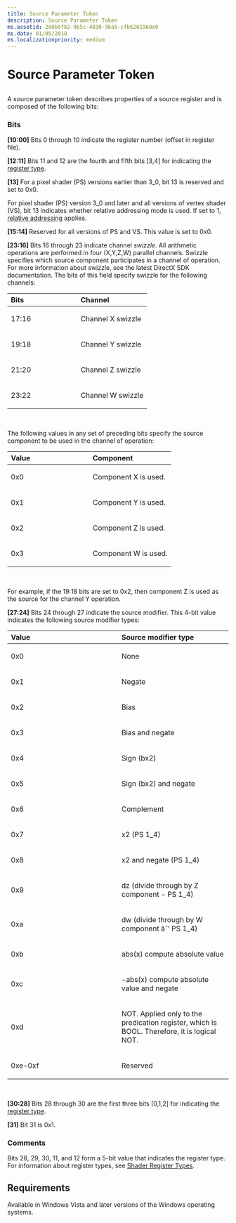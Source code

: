 ```yaml
---
title: Source Parameter Token
description: Source Parameter Token
ms.assetid: 280b9fb2-9b5c-4830-9ba5-cfb6201960e0
ms.date: 01/05/2018
ms.localizationpriority: medium
---
```


# Source Parameter Token


## <span id="ddk_source_parameter_token_gg"></span><span id="DDK_SOURCE_PARAMETER_TOKEN_GG"></span>


A source parameter token describes properties of a source register and is composed of the following bits:

### <span id="bits"></span><span id="BITS"></span>Bits

<span id="_10_00_"></span>**\[10:00\]**
Bits 0 through 10 indicate the register number (offset in register file).

<span id="_12_11_"></span>**\[12:11\]**
Bits 11 and 12 are the fourth and fifth bits \[3,4\] for indicating the [register type](https://msdn.microsoft.com/library/windows/hardware/ff569707).

<span id="_13_"></span>**\[13\]**
For a pixel shader (PS) versions earlier than 3\_0, bit 13 is reserved and set to 0x0.

For pixel shader (PS) version 3\_0 and later and all versions of vertex shader (VS), bit 13 indicates whether relative addressing mode is used. If set to 1, [relative addressing](shader-relative-addressing.md) applies.

<span id="_15_14_"></span>**\[15:14\]**
Reserved for all versions of PS and VS. This value is set to 0x0.

<span id="_23_16_"></span>**\[23:16\]**
Bits 16 through 23 indicate channel *swizzle*. All arithmetic operations are performed in four (X,Y,Z,W) parallel channels. Swizzle specifies which source component participates in a channel of operation. For more information about swizzle, see the latest DirectX SDK documentation. The bits of this field specify swizzle for the following channels:

<table>
<colgroup>
<col width="50%" />
<col width="50%" />
</colgroup>
<thead>
<tr class="header">
<th align="left">Bits</th>
<th align="left">Channel</th>
</tr>
</thead>
<tbody>
<tr class="odd">
<td align="left"><p>17:16</p></td>
<td align="left"><p>Channel X swizzle</p></td>
</tr>
<tr class="even">
<td align="left"><p>19:18</p></td>
<td align="left"><p>Channel Y swizzle</p></td>
</tr>
<tr class="odd">
<td align="left"><p>21:20</p></td>
<td align="left"><p>Channel Z swizzle</p></td>
</tr>
<tr class="even">
<td align="left"><p>23:22</p></td>
<td align="left"><p>Channel W swizzle</p></td>
</tr>
</tbody>
</table>

 

The following values in any set of preceding bits specify the source component to be used in the channel of operation:

<table>
<colgroup>
<col width="50%" />
<col width="50%" />
</colgroup>
<thead>
<tr class="header">
<th align="left">Value</th>
<th align="left">Component</th>
</tr>
</thead>
<tbody>
<tr class="odd">
<td align="left"><p>0x0</p></td>
<td align="left"><p>Component X is used.</p></td>
</tr>
<tr class="even">
<td align="left"><p>0x1</p></td>
<td align="left"><p>Component Y is used.</p></td>
</tr>
<tr class="odd">
<td align="left"><p>0x2</p></td>
<td align="left"><p>Component Z is used.</p></td>
</tr>
<tr class="even">
<td align="left"><p>0x3</p></td>
<td align="left"><p>Component W is used.</p></td>
</tr>
</tbody>
</table>

 

For example, if the 19:18 bits are set to 0x2, then component Z is used as the source for the channel Y operation.

<span id="_27_24_"></span>**\[27:24\]**
Bits 24 through 27 indicate the source modifier. This 4-bit value indicates the following source modifier types:

<table>
<colgroup>
<col width="50%" />
<col width="50%" />
</colgroup>
<thead>
<tr class="header">
<th align="left">Value</th>
<th align="left">Source modifier type</th>
</tr>
</thead>
<tbody>
<tr class="odd">
<td align="left"><p>0x0</p></td>
<td align="left"><p>None</p></td>
</tr>
<tr class="even">
<td align="left"><p>0x1</p></td>
<td align="left"><p>Negate</p></td>
</tr>
<tr class="odd">
<td align="left"><p>0x2</p></td>
<td align="left"><p>Bias</p></td>
</tr>
<tr class="even">
<td align="left"><p>0x3</p></td>
<td align="left"><p>Bias and negate</p></td>
</tr>
<tr class="odd">
<td align="left"><p>0x4</p></td>
<td align="left"><p>Sign (bx2)</p></td>
</tr>
<tr class="even">
<td align="left"><p>0x5</p></td>
<td align="left"><p>Sign (bx2) and negate</p></td>
</tr>
<tr class="odd">
<td align="left"><p>0x6</p></td>
<td align="left"><p>Complement</p></td>
</tr>
<tr class="even">
<td align="left"><p>0x7</p></td>
<td align="left"><p>x2 (PS 1_4)</p></td>
</tr>
<tr class="odd">
<td align="left"><p>0x8</p></td>
<td align="left"><p>x2 and negate (PS 1_4)</p></td>
</tr>
<tr class="even">
<td align="left"><p>0x9</p></td>
<td align="left"><p>dz (divide through by Z component - PS 1_4)</p></td>
</tr>
<tr class="odd">
<td align="left"><p>0xa</p></td>
<td align="left"><p>dw (divide through by W component âˆ’ PS 1_4)</p></td>
</tr>
<tr class="even">
<td align="left"><p>0xb</p></td>
<td align="left"><p>abs(x) compute absolute value</p></td>
</tr>
<tr class="odd">
<td align="left"><p>0xc</p></td>
<td align="left"><p>-abs(x) compute absolute value and negate</p></td>
</tr>
<tr class="even">
<td align="left"><p>0xd</p></td>
<td align="left"><p>NOT. Applied only to the predication register, which is BOOL. Therefore, it is logical NOT.</p></td>
</tr>
<tr class="odd">
<td align="left"><p>0xe-0xf</p></td>
<td align="left"><p>Reserved</p></td>
</tr>
</tbody>
</table>

 

<span id="_30_28_"></span>**\[30:28\]**
Bits 28 through 30 are the first three bits \[0,1,2\] for indicating the [register type](https://msdn.microsoft.com/library/windows/hardware/ff569707).

<span id="_31_"></span>**\[31\]**
Bit 31 is 0x1.

### <span id="comments"></span><span id="COMMENTS"></span>Comments

Bits 28, 29, 30, 11, and 12 form a 5-bit value that indicates the register type. For information about register types, see [Shader Register Types](https://msdn.microsoft.com/library/windows/hardware/ff569707).

## <span id="Requirements"></span><span id="requirements"></span><span id="REQUIREMENTS"></span>Requirements


Available in Windows Vista and later versions of the Windows operating systems.

 

 





